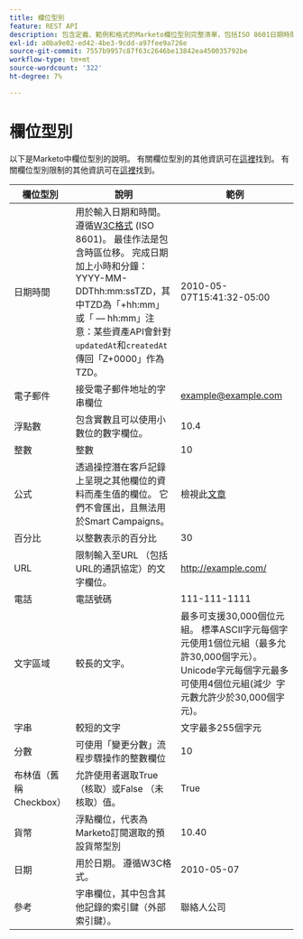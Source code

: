 ```yaml
---
title: 欄位型別
feature: REST API
description: 包含定義、範例和格式的Marketo欄位型別完整清單，包括ISO 8601日期時間、文字區域限制、貨幣和布林值。
exl-id: a0ba9e02-ed42-4be3-9cdd-a97fee9a726e
source-git-commit: 7557b9957c87f63c2646be13842ea450035792be
workflow-type: tm+mt
source-wordcount: '322'
ht-degree: 7%

---
```


# 欄位型別

以下是Marketo中欄位型別的說明。 有關欄位型別的其他資訊可在[這裡](https://experienceleague.adobe.com/zh-hant/docs/marketo/using/product-docs/administration/field-management/custom-field-type-glossary)找到。 有關欄位型別限制的其他資訊可在[這裡](https://nation.marketo.com/t5/knowledgebase/marketo-field-limits-by-field-type/ta-p/251613)找到。

| 欄位型別 | 說明 | 範例 |
| --- | --- | --- |
| 日期時間 | 用於輸入日期和時間。 遵循[W3C格式](https://www.w3.org/TR/NOTE-datetime) (ISO 8601)。 最佳作法是包含時區位移。 完成日期加上小時和分鐘： YYYY-MM-DDThh:mm:ssTZD，其中TZD為「+hh:mm」或「 — hh:mm」注意：某些資產API會針對`updatedAt`和`createdAt`傳回「Z+0000」作為TZD。 | 2010-05-07T15:41:32-05:00 |
| 電子郵件 | 接受電子郵件地址的字串欄位 | <example@example.com> |
| 浮點數 | 包含實數且可以使用小數位的數字欄位。 | 10.4 |
| 整數 | 整數 | 10 |
| 公式 | 透過操控潛在客戶記錄上呈現之其他欄位的資料而產生值的欄位。 它們不會匯出，且無法用於Smart Campaigns。 | 檢視此[文章](https://experienceleague.adobe.com/zh-hant/docs/marketo/using/product-docs/administration/field-management/create-and-use-a-concatenated-string-formula-field) |
| 百分比 | 以整數表示的百分比 | 30 |
| URL | 限制輸入至URL （包括URL的通訊協定）的文字欄位。 | <http://example.com/> |
| 電話 | 電話號碼 | 111-111-1111 |
| 文字區域 | 較長的文字。 | 最多可支援30,000個位元組。 標準ASCII字元每個字元使用1個位元組（最多允許30,000個字元）。 Unicode字元每個字元最多可使用4個位元組(減少  字元數允許少於30,000個字元)。 |
| 字串 | 較短的文字 | 文字最多255個字元 |
| 分數 | 可使用「變更分數」流程步驟操作的整數欄位 | 10 |
| 布林值（舊稱Checkbox） | 允許使用者選取True （核取）或False （未核取）值。 | True |
| 貨幣 | 浮點欄位，代表為Marketo訂閱選取的預設貨幣型別 | 10.40 |
| 日期 | 用於日期。 遵循W3C格式。 | 2010-05-07 |
| 參考 | 字串欄位，其中包含其他記錄的索引鍵（外部索引鍵）。 | 聯絡人公司 |
